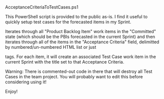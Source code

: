AcceptanceCriteriaToTestCases.ps1

This PowerShell script is provided to the public as-is. I find it useful to quickly setup test cases for the forecasted items in my Sprint.

Iterates through all "Product Backlog Item" work items in the "Committed" state (which should be the PBIs forecasted in the current Sprint) and then iterates through all of the items in the "Acceptance Criteria" field, delimitted by numbered/un-numbered HTML list or just <div> tags. For each item, it will create an associated Test Case work item in the current Sprint with the title set to that Acceptance Criteria.

Warning: There is commented-out code in there that will destroy all Test Cases in the team project. You will probably want to edit this before considering using it!

Enjoy!
